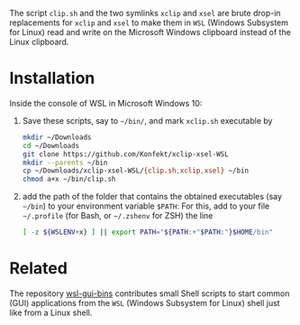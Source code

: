 The script `clip.sh` and the two symlinks `xclip` and `xsel` are brute drop-in replacements for `xclip` and `xsel` to make them in `WSL` (Windows Subsystem for Linux) read and write on the Microsoft Windows clipboard instead of the Linux clipboard.

# Installation

Inside the console of WSL in Microsoft Windows 10:

1. Save these scripts, say to `~/bin/`, and mark `xclip.sh` executable by

    ```sh
    mkdir ~/Downloads
    cd ~/Downloads
    git clone https://github.com/Konfekt/xclip-xsel-WSL
    mkdir --parents ~/bin
    cp ~/Downloads/xclip-xsel-WSL/{clip.sh,xclip,xsel} ~/bin
    chmod a+x ~/bin/clip.sh
    ```

1. add the path of the folder that contains the obtained executables (say `~/bin`) to your environment variable `$PATH`:
    For this, add to your file `~/.profile` (for Bash, or `~/.zshenv` for ZSH) the line

    ```sh
    [ -z ${WSLENV+x} ] || export PATH="${PATH:+"$PATH:"}$HOME/bin"
    ```

# Related

The repository [wsl-gui-bins](https://github.com/Konfekt/wsl-gui-bins) contributes small Shell scripts to start common (GUI) applications from the `WSL` (Windows Subsystem for Linux) shell just like from a Linux shell.
